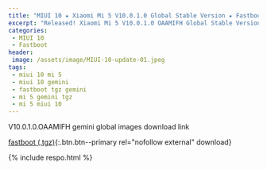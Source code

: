 ```yaml
---
title: "MIUI 10 ★ Xiaomi Mi 5 V10.0.1.0 Global Stable Version ★ Fastboot ROM Download"
excerpt: "Released! Xiaomi Mi 5 V10.0.1.0 OAAMIFH Global Stable Version Fastboot File Download"
categories:
 - MIUI 10
 - Fastboot
header:
 image: /assets/image/MIUI-10-update-01.jpeg
tags:
 - miui 10 mi 5
 - miui 10 gemini
 - fastboot tgz gemini
 - mi 5 gemini tgz
 - mi 5 miui 10
---
```


V10.0.1.0.OAAMIFH gemini global images download link 

[fastboot (.tgz)](http://bigota.d.miui.com/V10.0.1.0.OAAMIFH/gemini_global_images_V10.0.1.0.OAAMIFH_20180831.0000.00_8.0_global_4288bc1f30.tgz){:.btn.btn--primary rel="nofollow external" download}

{% include respo.html %}
